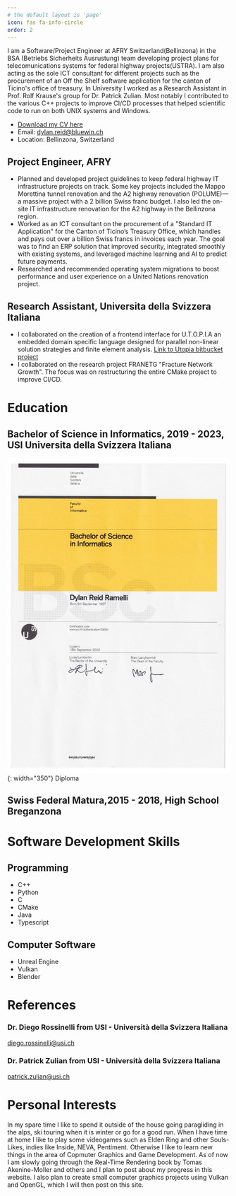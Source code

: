 ```yaml
---
# the default layout is 'page'
icon: fas fa-info-circle
order: 2
---
```


<!-- > Add Markdown syntax content to file `_tabs/about.md`{: .filepath } and it will show up on this page.
{: .prompt-tip } -->


I am a Software/Project Engineer at AFRY Switzerland(Bellinzona) in the BSA (Betriebs Sicherheits Ausrustung) team developing project plans for telecomunications systems for federal highway projects(USTRA). I am also acting as the sole ICT consultant for different projects such as the procurement of an Off the Shelf software application for the canton of Ticino's office of treasury.
In University I worked as a Research Assistant in Prof. Rolf Krause's group for Dr. Patrick Zulian. Most notably I contributed to the various C++ projects to improve CI/CD processes that helped scientific code to run on both UNIX systems and Windows.


- [Download my CV here](/assets/img/latest_cv.pdf)
- Email: [dylan.reid@bluewin.ch](dylan.reid@bluewin.ch)
- Location: Bellinzona, Switzerland


## Project Engineer, AFRY

* Planned and developed project guidelines to keep federal highway IT infrastructure projects on track. Some key projects included the Mappo Morettina tunnel renovation and the A2 highway renovation (POLUME)—a massive project with a 2 billion Swiss franc budget. I also led the on-site IT infrastructure renovation for the A2 highway in the Bellinzona region.
* Worked as an ICT consultant on the procurement of a "Standard IT Application" for the Canton of Ticino’s Treasury Office, which handles and pays out over a billion Swiss francs in invoices each year. The goal was to find an ERP solution that improved security, integrated smoothly with existing systems, and leveraged machine learning and AI to predict future payments.
* Researched and recommended operating system migrations to boost performance and user experience on a United Nations renovation project.


## Research Assistant, Universita della Svizzera Italiana

* I collaborated on the creation of a frontend interface for U.T.O.P.I.A an embedded domain specific language designed for parallel non-linear solution strategies and finite element analysis. [Link to Utopia bitbucket project](https://bitbucket.org/zulianp/utopia/src/master/)
* I collaborated on the research project FRANETG "Fracture Network Growth". The focus was on restructuring the entire CMake project to improve CI/CD. 

# Education

## Bachelor of Science in Informatics, 2019 - 2023, USI Universita della Svizzera Italiana
![Bsc Diploma](assets/img/diploma_bsc_informatics.jpg){: width="350"}
Diploma

## Swiss Federal Matura,2015 - 2018, High School Breganzona

# Software Development Skills

## Programming

* C++
* Python
* C
* CMake
* Java
* Typescript

## Computer Software

* Unreal Engine
* Vulkan
* Blender


# References

### Dr. Diego Rossinelli from USI - Università della Svizzera Italiana 
[diego.rossinelli@usi.ch](diego.rossinelli@usi.ch)
### Dr. Patrick Zulian from USI - Università della Svizzera Italiana 
[patrick.zulian@usi.ch](patrick.zulian@usi.ch)

# Personal Interests
In my spare time I like to spend it outside of the house going paragliding in the alps, ski touring when it is winter or go for a good run. When I have time at home I like to play some videogames such as Elden Ring and other Souls-Likes, indies like Inside, NEVA, Pentiment. Otherwise I like to learn new things in the area of Copmuter Graphics and Game Development. As of now I am slowly going through the Real-Time Rendering book by Tomas Akenine-Moller and others and I plan to post about my progress in this website. I also plan to create small computer graphics projects using Vulkan and OpenGL, which I will then post on this site. 